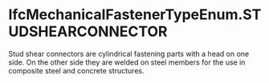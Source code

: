 IfcMechanicalFastenerTypeEnum.STUDSHEARCONNECTOR
================================================
Stud shear connectors are cylindrical fastening parts with a head on one side.
On the other side they are welded on steel members for the use in composite
steel and concrete structures.


